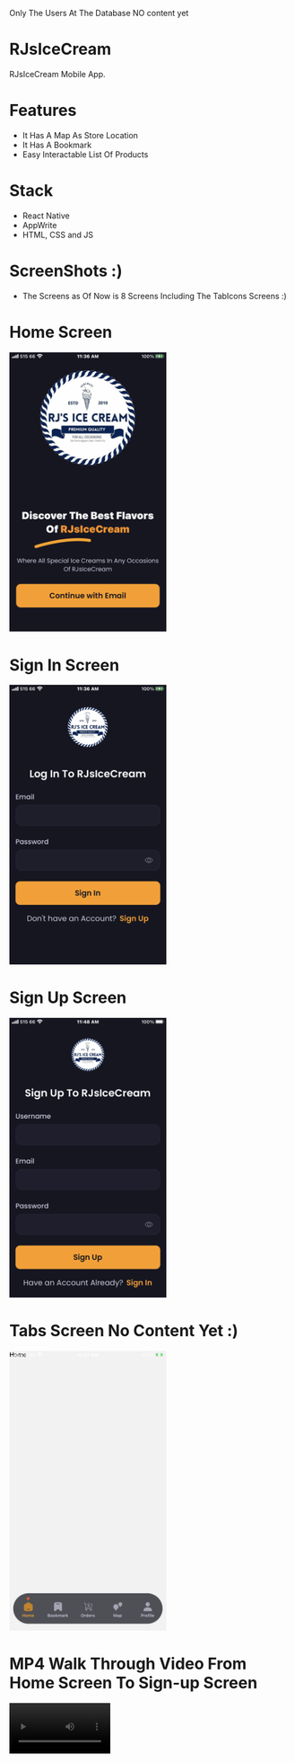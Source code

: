 Only The Users At The Database NO content yet

# RJsIceCream
RJsIceCream Mobile App.

# Features
* It Has A Map As Store Location
* It Has A Bookmark
* Easy Interactable List Of Products


# Stack
* React Native
* AppWrite
* HTML, CSS and JS

# ScreenShots :)
* The Screens as Of Now is 8 Screens Including The TabIcons Screens :)

# Home Screen  
<img src="assets/images/screenshots/index.PNG" width=280>

# Sign In Screen
<img src="assets/images/screenshots/sign-in.PNG" width=280> 

# Sign Up Screen
<img src="assets/images/screenshots/sign-up.png" width=280> 


# Tabs Screen No Content Yet :)
<img src="assets/images/screenshots/(tabs).PNG" width=280>  

# MP4 Walk Through Video From Home Screen To Sign-up Screen

<video src="https://github.com/user-attachments/assets/af8cb1f8-25f1-4bde-9b2e-b56fe3806846" width=180/>



